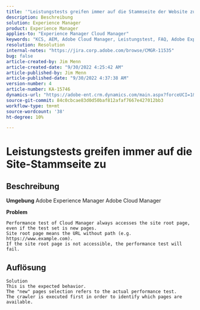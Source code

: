 ```yaml
---
title: '"Leistungstests greifen immer auf die Stammseite der Website zu'
description: Beschreibung
solution: Experience Manager
product: Experience Manager
applies-to: "Experience Manager Cloud Manager"
keywords: "KCS, AEM, Adobe Cloud Manager, Leistungstest, FAQ, Adobe Experience Manager, Stammseite"
resolution: Resolution
internal-notes: "https://jira.corp.adobe.com/browse/CMGR-11535"
bug: false
article-created-by: Jim Menn
article-created-date: "9/30/2022 4:25:42 AM"
article-published-by: Jim Menn
article-published-date: "9/30/2022 4:37:38 AM"
version-number: 4
article-number: KA-15746
dynamics-url: "https://adobe-ent.crm.dynamics.com/main.aspx?forceUCI=1&pagetype=entityrecord&etn=knowledgearticle&id=e2147df0-7740-ed11-9db1-0022480866ad"
source-git-commit: 84c0cbcae83d0d50baf812afaf7667e427012bb3
workflow-type: tm+mt
source-wordcount: '38'
ht-degree: 10%

---
```


# Leistungstests greifen immer auf die Site-Stammseite zu

## Beschreibung


<b>Umgebung</b>
Adobe Experience Manager Adobe Cloud Manager

<b>Problem</b>


```
Performance test of Cloud Manager always accesses the site root page, even if the test set is new pages.
Site root page means the URL without path (e.g. https://www.example.com).
If the site root page is not accessible, the performance test will fail.
```



## Auflösung



```
Solution
This is the expected behavior.
The "new" pages selection refers to the actual performance test.
The crawler is executed first in order to identify which pages are available.
```

